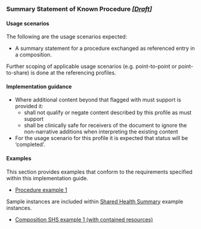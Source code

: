 ### Summary Statement of Known Procedure *[[Draft](http://hl7.org/fhir/stu3/valueset-publication-status.html)]*

#### Usage scenarios
The following are the usage scenarios expected:

* A summary statement for a procedure exchanged as referenced entry in a composition.

Further scoping of applicable usage scenarios (e.g. point-to-point or point-to-share) is done at the referencing profiles. 

#### Implementation guidance

* Where additional content beyond that flagged with must support is provided it:
    * shall not qualify or negate content described by this profile as must support
    * shall be clinically safe for receivers of the document to ignore the non-narrative additions when interpreting the existing content
* For the usage scenario for this profile it is expected that status will be ‘completed’.

#### Examples
This section provides examples that conform to the requirements specified within this implementation guide.
* [Procedure example 1](Procedure-3bc4a0f3-1d3e-4bde-83a9-7a04dd5f4a77.html)

Sample instances are included within [Shared Health Summary](StructureDefinition-composition-shs-1.html) example instances. 
* [Composition SHS example 1 (with contained resources)](Composition-a0da969a-7956-439b-b390-8de071a2df7c.html)
